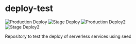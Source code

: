 # deploy-test
![Production Deploy](https://github.com/sergioflores-j/deploy-test/workflows/deploy/badge.svg?branch=master&label=Production)
![Stage Deploy](https://github.com/sergioflores-j/deploy-test/workflows/deploy/badge.svg?branch=stage&label=Stage)
![Production Deploy2](https://img.shields.io/github/workflow/status/sergioflores-j/deploy-test/deploy/master?color=orange&label=Production&logo=github&logoColor=orange&style=for-the-badge)
![Stage Deploy2](https://img.shields.io/github/workflow/status/sergioflores-j/deploy-test/deploy/stage?color=orange&label=Stage&logo=github&logoColor=orange&style=for-the-badge)

Repository to test the deploy of serverless services using seed
